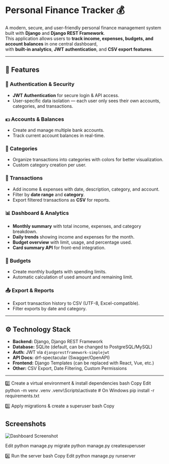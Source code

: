 # Personal Finance Tracker 💰

A modern, secure, and user-friendly personal finance management system built with **Django** and **Django REST Framework**.  
This application allows users to **track income, expenses, budgets, and account balances** in one central dashboard,  
with **built-in analytics**, **JWT authentication**, and **CSV export features**.

---

## 📌 Features

### 🔐 Authentication & Security
- **JWT Authentication** for secure login & API access.
- User-specific data isolation — each user only sees their own accounts, categories, and transactions.

### 💵 Accounts & Balances
- Create and manage multiple bank accounts.
- Track current account balances in real-time.

### 📂 Categories
- Organize transactions into categories with colors for better visualization.
- Custom category creation per user.

### 📑 Transactions
- Add income & expenses with date, description, category, and account.
- Filter by **date range** and **category**.
- Export filtered transactions as **CSV** for reports.

### 📊 Dashboard & Analytics
- **Monthly summary** with total income, expenses, and category breakdown.
- **Daily trends** showing income and expenses for the month.
- **Budget overview** with limit, usage, and percentage used.
- **Card summary API** for front-end integration.

### 📆 Budgets
- Create monthly budgets with spending limits.
- Automatic calculation of used amount and remaining limit.

### 📤 Export & Reports
- Export transaction history to CSV (UTF-8, Excel-compatible).
- Filter exports by date and category.

---

## ⚙️ Technology Stack

- **Backend:** Django, Django REST Framework
- **Database:** SQLite (default, can be changed to PostgreSQL/MySQL)
- **Auth:** JWT via `djangorestframework-simplejwt`
- **API Docs:** drf-spectacular (Swagger/OpenAPI)
- **Frontend:** Django Templates (can be replaced with React, Vue, etc.)
- **Other:** CSV Export, Date Filtering, Custom Permissions

---


2️⃣ Create a virtual environment & install dependencies
bash
Copy
Edit
python -m venv .venv
.venv\Scripts\activate    # On Windows
pip install -r requirements.txt

3️⃣ Apply migrations & create a superuser
bash
Copy

## Screenshots

![Dashboard Screenshot](https://drive.google.com/uc?export=view&id=1qU_uJh-VSagNeaMKE52qx-gQpXUU6k4y)


Edit
python manage.py migrate
python manage.py createsuperuser

4️⃣ Run the server
bash
Copy
Edit
python manage.py runserver

